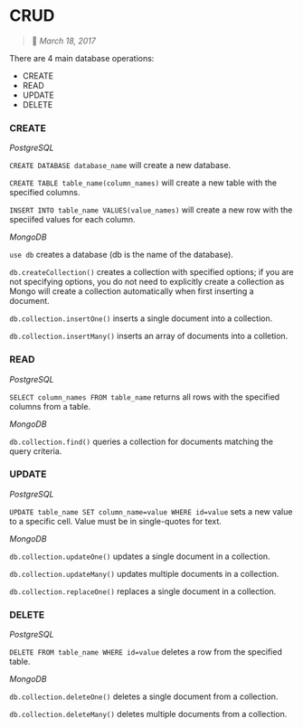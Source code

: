 # CRUD
> :calendar: *March 18, 2017*

There are 4 main database operations:
 - CREATE
 - READ
 - UPDATE
 - DELETE

### CREATE
*PostgreSQL*

`CREATE DATABASE database_name` will create a new database.

`CREATE TABLE table_name(column_names)` will create a new table with the specified columns.

`INSERT INTO table_name VALUES(value_names)` will create a new row with the speciifed values for each column.

*MongoDB*

`use db` creates a database (db is the name of the database).

`db.createCollection()` creates a collection with specified options; if you are not specifying options, you do not need to explicitly create a collection as Mongo will create a collection automatically when first inserting a document.

`db.collection.insertOne()` inserts a single document into a collection.

`db.collection.insertMany()` inserts an array of documents into a colletion.

### READ
*PostgreSQL*

`SELECT column_names FROM table_name` returns all rows with the specified columns from a table.

*MongoDB*

`db.collection.find()` queries a collection for documents matching the query criteria.

### UPDATE

*PostgreSQL*

`UPDATE table_name SET column_name=value WHERE id=value` sets a new value to a specific cell. Value must be in single-quotes for text.

*MongoDB*

`db.collection.updateOne()` updates a single document in a collection.

`db.collection.updateMany()` updates multiple documents in a collection.

`db.collection.replaceOne()` replaces a single document in a collection.

### DELETE

*PostgreSQL*

`DELETE FROM table_name WHERE id=value` deletes a row from the specified table.

*MongoDB*

`db.collection.deleteOne()` deletes a single document from a collection.

`db.collection.deleteMany()` deletes multiple documents from a collection.

